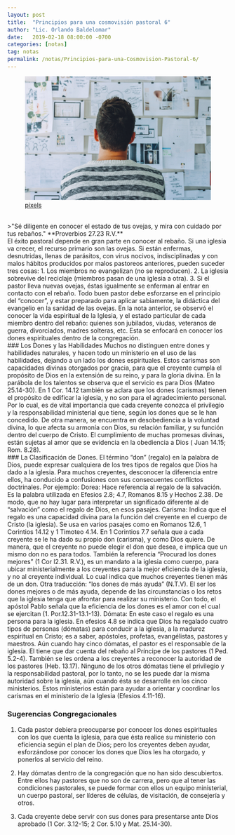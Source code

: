 ```yaml
---
layout: post
title:  "Principios para una cosmovisión pastoral 6"
author: "Lic. Orlando Baldelomar"
date:   2019-02-18 08:00:00 -0700
categories: [notas]
tag: notas
permalink: /notas/Principios-para-una-Cosmovision-Pastoral-6/
---
```

<figure>
<img src="/assets/img/cosmovision.jpeg" class="img-fluid" alt="Responsive image">
<figcaption><a href="https://www.pexels.com/">pixels</a></figcaption>
</figure>

<br>
>"Sé diligente en conocer el estado de tus ovejas, y mira con cuidado por tus rebaños."
**Proverbios 27.23 R.V.**


<br>
El éxito pastoral depende en gran parte en conocer al rebaño.   Si una iglesia va crecer, el recurso primario son las ovejas.  Si están enfermas, desnutridas, llenas de parásitos, con virus nocivos, indisciplinadas y con malos hábitos producidos por malos pastoreos anteriores, pueden suceder tres cosas: 1. Los miembros no evangelizan (no se reproducen). 2. La iglesia sobrevive del reciclaje (miembros pasan de una iglesia a otra).  3. Si el pastor lleva nuevas ovejas, éstas igualmente se enferman al entrar en contacto con el rebaño. Todo buen pastor debe esforzarse en el principio del “conocer”, y estar preparado para aplicar sabiamente, la didáctica del evangelio en la sanidad de las ovejas.
En la nota anterior, se observó el conocer la vida espiritual de la Iglesia, y el estado particular de cada 
miembro dentro del rebaño: quienes son jubilados, viudas, veteranos de guerra, divorciados, madres solteras, etc. Esta se enfocará en conocer los dones espirituales dentro de la congregación.

<br>
### Los Dones y las Habilidades
Muchos no distinguen entre dones y habilidades naturales, y hacen todo un ministerio en el uso de las habilidades, dejando a un lado los dones espirituales. Estos carismas son capacidades divinas otorgados por gracia, para que el creyente cumpla el propósito de Dios en la extensión de su reino, y para la gloria  divina. En la parábola de los talentos se observa que el servicio es para Dios (Mateo 25.14-30). En 1 Cor. 14.12  también se aclara  que los dones (carismas) tienen el propósito de edificar la iglesia, y no son para el agradecimiento personal. Por lo cual, es de vital importancia que cada creyente conozca el privilegio y la responsabilidad ministerial que tiene, según los dones que se le han concedido. De otra manera, se encuentra en desobediencia a la voluntad divina, lo que afecta su armonía con Dios, su relación familiar, y su función  dentro del cuerpo de Cristo. El cumplimiento de muchas promesas divinas, están sujetas al amor que se evidencia en la obediencia  a Dios ( Juan 14.15; Rom. 8.28).

<br>
### La Clasificación de Dones.
El término “don” (regalo) en la palabra de Dios, puede expresar cualquiera de los tres tipos de regalos que Dios ha dado a la iglesia. Para muchos creyentes, desconocer la diferencia entre ellos, ha conducido a confusiones con sus consecuentes conflictos doctrinales. Por ejemplo:
Dorea: Hace referencia al regalo de la salvación. Es la palabra utilizada en Efesios 2.8; 4.7, Romanos 8.15 y Hechos  2.38.  De modo, que no hay lugar para interpretar un significado diferente al de “salvación” como el regalo de Dios, en esos pasajes.
Carisma: Indica que el regalo es una capacidad divina para la función del creyente en el cuerpo de Cristo (la iglesia).  Se usa en varios pasajes como en Romanos 12.6, 1 Corintios 14.12 y 1 Timoteo 4.14. En 1 Corintios 7.7 señala que a cada creyente se le ha dado su propio don (carisma), y como Dios quiere.  De manera, que el creyente no puede elegir el don que desea, e implica que un mismo don no es para todos. También la referencia “Procurad los dones mejores” (1 Cor l2.31. R.V.), es un mandato a la iglesia como cuerpo, para ubicar   ministerialmente a los creyentes para la mejor eficiencia de la iglesia, y no al creyente individual. Lo cual indica que muchos creyentes tienen más de un don. Otra traducción: “los dones de más ayuda” (N.T.V). El ser los dones mejores o de más ayuda, depende de las circunstancias o los retos que la iglesia tenga que afrontar para realizar su ministerio. Con todo, el apóstol Pablo señala que la eficiencia de los dones es el amor con el cual se ejercitan (1. Por.12.31-13.1-13).
Dómata:  En este caso el regalo es una persona para la iglesia.  En efesios 4.8 se indica que Dios  ha regalado cuatro tipos de personas (dómatas) para conducir a la iglesia, a la madurez espiritual en Cristo; es a saber, apóstoles, profetas, evangélistas, pastores y maestros.  Aún cuando hay cinco dómatas, el pastor es el responsable de la iglesia. El tiene que dar cuenta del rebaño al Príncipe de los pastores (1 Ped. 5.2-4). También se les ordena a los creyentes a reconocer la autoridad de los pastores (Heb. 13.17). Ninguno de los otros dómatas tiene el privilegio y la responsabilidad pastoral, por lo tanto, no se les puede dar la misma  autoridad sobre la iglesia, aún cuando ésta se desarrolle en los cinco ministerios. Estos ministerios están para ayudar a orientar y coordinar los carismas en el ministerio de la Iglesia (Efesios 4.11-16). 

<br>
<h3 class="text-center">Sugerencias Congregacionales</h3>

1. Cada pastor debiera preocuparse por conocer los dones espirituales con los que cuenta la iglesia, para que ésta realice su ministerio con eficiencia según el plan de Dios; pero los creyentes deben ayudar, esforzándose por conocer los dones  que Dios les ha otorgado, y ponerlos al servicio del reino.  


2. Hay dómatas dentro de la congregación que no han sido descubiertos.   Entre ellos hay pastores que no son de carrera, pero que al tener las condiciones pastorales,  se puede formar con ellos un equipo ministerial, un cuerpo pastoral, ser líderes de células, de visitación, de consejería y otros.


3. Cada creyente debe   servir con   sus dones para presentarse ante Dios aprobado  (1 Cor. 3.12-15; 2 Cor. 5.10 y Mat. 25.14-30).



<br>


